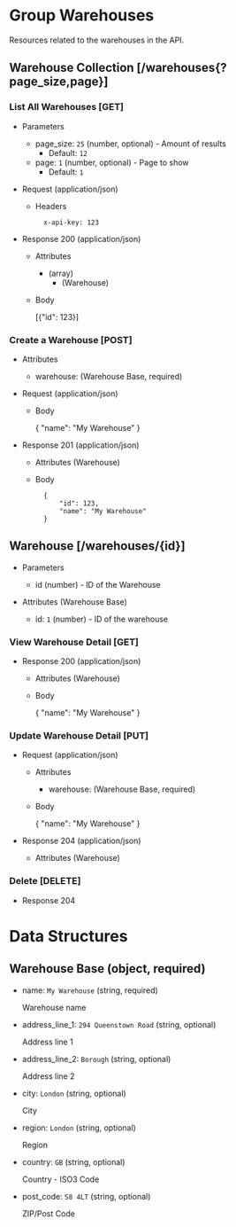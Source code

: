 # Group Warehouses

Resources related to the warehouses in the API.

## Warehouse Collection [/warehouses{?page_size,page}]

### List All Warehouses [GET]

+ Parameters
    + page_size: `25` (number, optional) - Amount of results
        + Default: `12`
    + page: `1` (number, optional) - Page to show
        + Default: `1`

+ Request (application/json)

    + Headers

            x-api-key: 123

+ Response 200 (application/json)

    + Attributes
        + (array)
            + (Warehouse)

    + Body

        [{"id": 123}]

### Create a Warehouse [POST]

+ Attributes
    + warehouse: (Warehouse Base, required)

+ Request (application/json)

    + Body

        { "name": "My Warehouse" }

+ Response 201 (application/json)

    + Attributes (Warehouse)

    + Body

            {
                "id": 123,
                "name": "My Warehouse"
            }

## Warehouse [/warehouses/{id}]

+ Parameters
    + id (number) - ID of the Warehouse

+ Attributes (Warehouse Base)
    + id: `1` (number) - ID of the warehouse

### View Warehouse Detail [GET]

+ Response 200 (application/json)

    + Attributes (Warehouse)

    + Body

        { "name": "My Warehouse" }

### Update Warehouse Detail [PUT]

+ Request (application/json)

    + Attributes
        + warehouse: (Warehouse Base, required)

    + Body

        { "name": "My Warehouse" }

+ Response 204 (application/json)

    + Attributes (Warehouse)

### Delete [DELETE]

+ Response 204

# Data Structures

## Warehouse Base (object, required)
+ name: `My Warehouse` (string, required)

    Warehouse name

+ address_line_1: `294 Queenstown Road` (string, optional)

    Address line 1

+  address_line_2: `Borough` (string, optional)

    Address line 2

+ city: `London` (string, optional)

    City

+ region: `London` (string, optional)

    Region

+ country: `GB` (string, optional)

    Country - ISO3 Code

+ post_code: `S8 4LT` (string, optional)

    ZIP/Post Code
